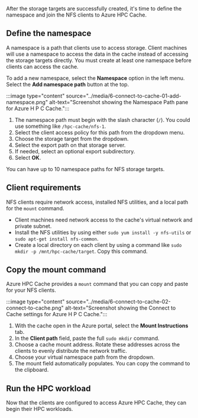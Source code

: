 After the storage targets are successfully created, it's time to define the namespace and join the NFS clients to Azure HPC Cache.

## Define the namespace

A namespace is a path that clients use to access storage. Client machines will use a namespace to access the data in the cache instead of accessing the storage targets directly. You must create at least one namespace before clients can access the cache.

To add a new namespace, select the **Namespace** option in the left menu. Select the **Add namespace path** button at the top.

:::image type="content" source="../media/6-connect-to-cache-01-add-namespace.png" alt-text="Screenshot showing the Namespace Path pane for Azure H P C Cache.":::

1. The namespace path must begin with the slash character (`/`). You could use something like `/hpc-cache/nfs-1`.
1. Select the client access policy for this path from the dropdown menu.
1. Choose the storage target from the dropdown.
1. Select the export path on that storage server.
1. If needed, select an optional export subdirectory.
1. Select **OK**.

You can have up to 10 namespace paths for NFS storage targets.

## Client requirements

NFS clients require network access, installed NFS utilities, and a local path for the `mount` command.

- Client machines need network access to the cache's virtual network and private subnet.
- Install the NFS utilities by using either `sudo yum install -y nfs-utils` or `sudo apt-get install nfs-common`.
- Create a local directory on each client by using a command like `sudo mkdir -p /mnt/hpc-cache/target`. Copy this command.

## Copy the mount command

Azure HPC Cache provides a `mount` command that you can copy and paste for your NFS clients.

:::image type="content" source="../media/6-connect-to-cache-02-connect-to-cache.png" alt-text="Screenshot showing the Connect to Cache settings for Azure H P C Cache.":::

1. With the cache open in the Azure portal, select the **Mount Instructions** tab.
1. In the **Client path** field, paste the full `sudo mkdir` command.
1. Choose a cache mount address. Rotate these addresses across the clients to evenly distribute the network traffic.
1. Choose your virtual namespace path from the dropdown.
1. The mount field automatically populates. You can copy the command to the clipboard.

## Run the HPC workload

Now that the clients are configured to access Azure HPC Cache, they can begin their HPC workloads.
